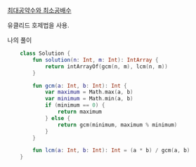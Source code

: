 [최대공약수와 최소공배수](https://programmers.co.kr/learn/courses/30/lessons/12940)

유클리드 호제법을 사용.

나의 풀이
```kotlin
    class Solution {
        fun solution(n: Int, m: Int): IntArray {
            return intArrayOf(gcm(n, m), lcm(n, m))
        }

        fun gcm(a: Int, b: Int): Int {
            var maximum = Math.max(a, b)
            var minimum = Math.min(a, b)
            if (minimum == 0) {
                return maximum
            } else {
                return gcm(minimum, maximum % minimum)
            }
        }

        fun lcm(a: Int, b: Int): Int = (a * b) / gcm(a, b)
    }
```
